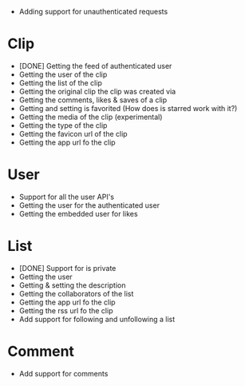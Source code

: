 * Adding support for unauthenticated requests

# Clip

* [DONE] Getting the feed of authenticated user
* Getting the user of the clip
* Getting the list of the clip
* Getting the original clip the clip was created via
* Getting the comments, likes & saves of a clip
* Getting and setting is favorited (How does is starred work with it?)
* Getting the media of the clip (experimental)
* Getting the type of the clip
* Getting the favicon url of the clip
* Getting the app url fo the clip

# User

* Support for all the user API's
* Getting the user for the authenticated user
* Getting the embedded user for likes

# List

* [DONE] Support for is private
* Getting the user
* Getting & setting the description
* Getting the collaborators of the list
* Getting the app url fo the clip
* Getting the rss url fo the clip
* Add support for following and unfollowing a list

# Comment

* Add support for comments


